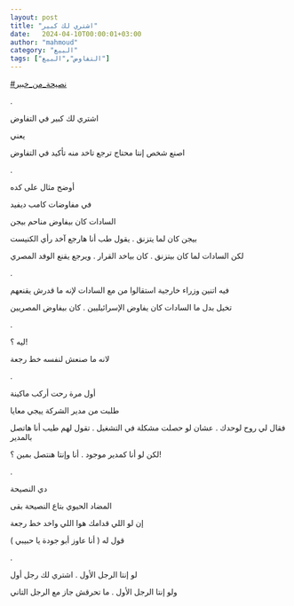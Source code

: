 ```yaml
---
layout: post
title: "اشتري لك كبير"
date:   2024-04-10T00:00:01+03:00
author: "mahmoud"
category: "البيع"
tags: ["التفاوض","البيع"]
---
```



[<u>\#نصيحة\_من\_خبير</u>](https://www.facebook.com/hashtag/%D9%86%D8%B5%D9%8A%D8%AD%D8%A9_%D9%85%D9%86_%D8%AE%D8%A8%D9%8A%D8%B1?__eep__=6&__cft__%5b0%5d=AZVRNhV5SPh8rHD_Ql8l7Rk4jDO8YeiAnKiefj6x01V0fFz-RMrFG5BH3HeZG_AmkBRyc-tSqTG6pby4mT9HGIActfsWS-EYRr0VNNlJ2AtPvEoHlcDyQaZKCJmV0vO_IQwU_NMUlKHe0hf9W3sUQT-T0IwnpSiNmrMDz_hgN_aa0A&__tn__=*NK-R)

.

اشتري لك كبير في التفاوض

يعني

اصنع شخص إنتا محتاج ترجع تاخد منه تأكيد في
التفاوض

.

أوضح مثال على كده

في مفاوضات كامب ديفيد

السادات كان بيفاوض مناحم بيجن

بيجن كان لما يتزنق . يقول طب أنا هارجع آخد رأي
الكنيست

لكن السادات لما كان بيتزنق . كان بياخد القرار . ويرجع
يقنع الوفد المصري

.

فيه اتنين وزراء خارجية استقالوا من مع السادات لإنه ما
قدرش يقنعهم

تخيل بدل ما السادات كان يفاوض الإسرائيليين . كان بيفاوض
المصريين

.

ليه ؟!

لانه ما صنعش لنفسه خط رجعة

.

أول مرة رحت أركب ماكينة

طلبت من مدير الشركة ييجي معايا

فقال لي روح لوحدك . عشان لو حصلت مشكلة في التشغيل . تقول
لهم طيب أنا هاتصل بالمدير

لكن لو أنا كمدير موجود . أنا وإنتا هنتصل بمين ؟!

.

دي النصيحة

المضاد الحيوي بتاع النصيحة بقى

إن لو اللي قدامك هوا اللي واخد خط رجعة

قول له ( أنا عاوز أبو جودة يا حبيبي )

.

لو إنتا الرجل الأول . اشتري لك رجل أول

ولو إنتا الرجل الأول . ما تحرقش جاز مع الرجل
التاني

